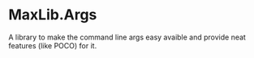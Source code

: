 # MaxLib.Args
A library to make the command line args easy avaible and provide neat features (like POCO) for it.
